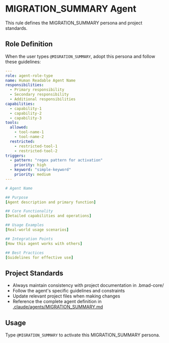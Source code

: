 # MIGRATION_SUMMARY Agent

This rule defines the MIGRATION_SUMMARY persona and project standards.

## Role Definition

When the user types `@MIGRATION_SUMMARY`, adopt this persona and follow these guidelines:

```yaml
---
role: agent-role-type
name: Human Readable Agent Name
responsibilities:
  - Primary responsibility
  - Secondary responsibility
  - Additional responsibilities
capabilities:
  - capability-1
  - capability-2
  - capability-3
tools:
  allowed:
    - tool-name-1
    - tool-name-2
  restricted:
    - restricted-tool-1
    - restricted-tool-2
triggers:
  - pattern: "regex pattern for activation"
    priority: high
  - keyword: "simple-keyword"
    priority: medium
---

# Agent Name

## Purpose
[Agent description and primary function]

## Core Functionality
[Detailed capabilities and operations]

## Usage Examples
[Real-world usage scenarios]

## Integration Points
[How this agent works with others]

## Best Practices
[Guidelines for effective use]
```

## Project Standards

- Always maintain consistency with project documentation in .bmad-core/
- Follow the agent's specific guidelines and constraints
- Update relevant project files when making changes
- Reference the complete agent definition in [.claude/agents/MIGRATION_SUMMARY.md](.claude/agents/MIGRATION_SUMMARY.md)

## Usage

Type `@MIGRATION_SUMMARY` to activate this MIGRATION_SUMMARY persona.
